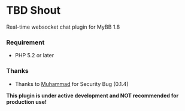 # TBD Shout

Real-time websocket chat plugin for MyBB 1.8

### Requirement
- PHP 5.2 or later

### Thanks
- Thanks to [Muhammad](http://w3.tbd.my/user-1575.html) for Security Bug (0.1.4)

__This plugin is under active development and NOT recommended for production use!__
